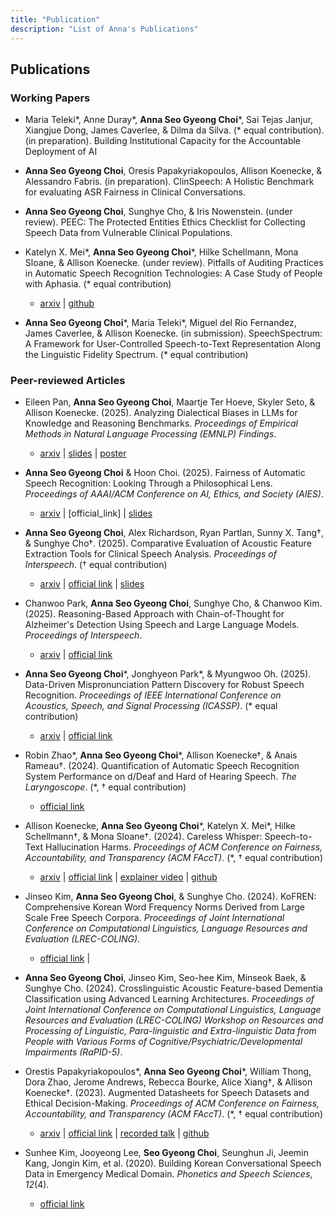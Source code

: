 ```yaml
---
title: "Publication"
description: "List of Anna's Publications"
---
```

## Publications

### Working Papers
* Maria Teleki*, Anne Duray*, **Anna Seo Gyeong Choi***, Sai Tejas Janjur, Xiangjue Dong, James Caverlee, & Dilma da Silva. (* equal contribution). (in preparation). Building Institutional Capacity for the Accountable Deployment of AI

* **Anna Seo Gyeong Choi**, Oresis Papakyriakopoulos, Allison Koenecke, & Alessandro Fabris. (in preparation). ClinSpeech: A Holistic Benchmark for evaluating ASR Fairness in Clinical Conversations.

* **Anna Seo Gyeong Choi**, Sunghye Cho, & Iris Nowenstein. (under review). PEEC: The Protected Entities Ethics Checklist for Collecting Speech Data from Vulnerable Clinical Populations.

* Katelyn X. Mei*, **Anna Seo Gyeong Choi***, Hilke Schellmann, Mona Sloane, & Allison Koenecke. (under review). Pitfalls of Auditing Practices in Automatic Speech Recognition Technologies: A Case Study of People with Aphasia. (* equal contribution)

    * [arxiv](https://arxiv.org/abs/2506.08846) | [github](https://github.com/koenecke/auditing_asr_aphasia)

* **Anna Seo Gyeong Choi***, Maria Teleki*, Miguel del Rio Fernandez, James Caverlee, & Allison Koenecke. (in submission). SpeechSpectrum: A Framework for User-Controlled Speech-to-Text Representation Along the Linguistic Fidelity Spectrum. (* equal contribution)

### Peer-reviewed Articles

* Eileen Pan, **Anna Seo Gyeong Choi**, Maartje Ter Hoeve, Skyler Seto, & Allison Koenecke. (2025). Analyzing Dialectical Biases in LLMs for Knowledge and Reasoning Benchmarks. *Proceedings of Empirical Methods in Natural Language Processing (EMNLP) Findings*.

    * [arxiv](https://arxiv.org/abs/2510.00962) | [slides](emnlp25_slides.pdf) | [poster](emnlp25_poster.pdf) 

* **Anna Seo Gyeong Choi** & Hoon Choi. (2025). Fairness of Automatic Speech Recognition: Looking Through a Philosophical Lens. *Proceedings of AAAI/ACM Conference on AI, Ethics, and Society (AIES)*.

    * [arxiv](https://arxiv.org/abs/2508.07143) | [official_link] | [slides](102025_aies.pdf)

* **Anna Seo Gyeong Choi**, Alex Richardson, Ryan Partlan, Sunny X. Tang†, & Sunghye Cho†. (2025). Comparative Evaluation of Acoustic Feature Extraction Tools for Clinical Speech Analysis. *Proceedings of Interspeech*. († equal contribution)

    * [arxiv](https://arxiv.org/abs/2506.01129) | [official link](https://www.isca-archive.org/interspeech_2025/choi25h_interspeech.pdf) | [slides](interspeech25feature_slides.pdf)

* Chanwoo Park, **Anna Seo Gyeong Choi**, Sunghye Cho, & Chanwoo Kim. (2025). Reasoning-Based Approach with Chain-of-Thought for Alzheimer's Detection Using Speech and Large Language Models. *Proceedings of Interspeech*.

    * [arxiv](https://arxiv.org/abs/2506.01683) | [official link](https://www.isca-archive.org/interspeech_2025/park25d_interspeech.pdf)

* **Anna Seo Gyeong Choi***, Jonghyeon Park*, & Myungwoo Oh. (2025). Data-Driven Mispronunciation Pattern Discovery for Robust Speech Recognition. *Proceedings of IEEE International Conference on Acoustics, Speech, and Signal Processing (ICASSP)*. (* equal contribution)

    * [arxiv](https://arxiv.org/abs/2508.07143) | [official link](https://ieeexplore.ieee.org/stamp/stamp.jsp?arnumber=10888676)

* Robin Zhao*, **Anna Seo Gyeong Choi***, Allison Koenecke†, & Anais Rameau†. (2024). Quantification of Automatic Speech Recognition System Performance on d/Deaf and Hard of Hearing Speech. *The Laryngoscope*. (*, † equal contribution)

    * [official link](https://onlinelibrary.wiley.com/doi/pdf/10.1002/lary.31713)

* Allison Koenecke, **Anna Seo Gyeong Choi***, Katelyn X. Mei*, Hilke Schellmann†, & Mona Sloane†. (2024). Careless Whisper: Speech-to-Text Hallucination Harms. *Proceedings of ACM Conference on Fairness, Accountability, and Transparency (ACM FAccT)*. (*, † equal contribution)

    * [arxiv](https://arxiv.org/abs/2402.08021) | [official link](https://dl.acm.org/doi/10.1145/3630106.3658996) | [explainer video](https://vimeo.com/951267266) | [github](https://github.com/koenecke/hallucination_harms)

* Jinseo Kim, **Anna Seo Gyeong Choi**, & Sunghye Cho. (2024). KoFREN: Comprehensive Korean Word Frequency Norms Derived from Large Scale Free Speech Corpora. *Proceedings of Joint International Conference on Computational Linguistics, Language Resources and Evaluation (LREC-COLING)*.

    * [official link](https://aclanthology.org/2024.lrec-main.866/) |

* **Anna Seo Gyeong Choi**, Jinseo Kim, Seo-hee Kim, Minseok Baek, & Sunghye Cho. (2024). Crosslinguistic Acoustic Feature-based Dementia Classification using Advanced Learning Architectures. *Proceedings of Joint International Conference on Computational Linguistics, Language Resources and Evaluation (LREC-COLING) Workshop on Resources and Processing of Linguistic, Para-linguistic and Extra-linguistic Data from People with Various Forms of Cognitive/Psychiatric/Developmental Impairments (RaPID-5)*.

* Orestis Papakyriakopoulos*, **Anna Seo Gyeong Choi***, William Thong, Dora Zhao, Jerome Andrews, Rebecca Bourke, Alice Xiang†, & Allison Koenecke†. (2023). Augmented Datasheets for Speech Datasets and Ethical Decision-Making. *Proceedings of ACM Conference on Fairness, Accountability, and Transparency (ACM FAccT)*. (*, † equal contribution)

    * [arxiv](https://arxiv.org/abs/2305.04672) | [official link](https://dl.acm.org/doi/10.1145/3593013.3594049) | [recorded talk](https://www.youtube.com/watch?v=D6Dm5AzpW-E) | [github](https://github.com/SonyResearch/project_ethics_augmented_datasheets_for_speech_datasets)

* Sunhee Kim, Jooyeong Lee, **Seo Gyeong Choi**, Seunghun Ji, Jeemin Kang, Jongin Kim, et al. (2020). Building Korean Conversational Speech Data in Emergency Medical Domain. *Phonetics and Speech Sciences*, *12*(4).

    * [official link](https://www.eksss.org/archive/view_article?pid=pss-12-4-81)